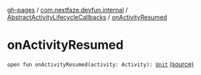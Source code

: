 [gh-pages](../../index.md) / [com.nextfaze.devfun.internal](../index.md) / [AbstractActivityLifecycleCallbacks](index.md) / [onActivityResumed](.)

# onActivityResumed

`open fun onActivityResumed(activity: Activity): `[`Unit`](https://kotlinlang.org/api/latest/jvm/stdlib/kotlin/-unit/index.html) [(source)](https://github.com/NextFaze/dev-fun/tree/master/devfun/src/main/java/com/nextfaze/devfun/internal/ActivityTracking.kt#L28)